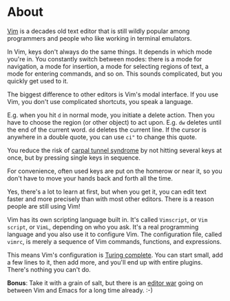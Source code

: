 # About

[Vim](http://www.vim.org) is a decades old text editor that is still wildly popular among programmers and people who like working in terminal emulators.

In Vim, keys don't always do the same things. 
It depends in which mode you're in. 
You constantly switch between modes: there is a mode for navigation, a mode for insertion, a mode for selecting regions of text, a mode for entering commands, and so on. 
This sounds complicated, but you quickly get used to it.

The biggest difference to other editors is Vim's modal interface. 
If you use Vim, you don't use complicated shortcuts, you speak a language.

E.g. when you hit `d` in normal mode, you initiate a delete action. 
Then you have to choose the region (or other object) to act upon. 
E.g. `dw` deletes until the end of the current word. `dd` deletes the current line. 
If the cursor is anywhere in a double quote, you can use `ci"` to change this quote.

You reduce the risk of [carpal tunnel syndrome](https://en.wikipedia.org/wiki/Carpal_tunnel_syndrome) by not hitting several keys at once, but by pressing single keys in sequence.

For convenience, often used keys are put on the homerow or near it, so you don't have to move your hands back and forth all the time.

Yes, there's a lot to learn at first, but when you get it, you can edit text faster and more precisely than with most other editors. 
There is a reason people are still using Vim!

Vim has its own scripting language built in. 
It's called `Vimscript`, or `Vim script`, or `VimL`, depending on who you ask. 
It's a real programming language and you also use it to configure Vim. 
The configuration file, called `vimrc`, is merely a sequence of Vim commands, functions, and expressions.

This means Vim's configuration is [Turing complete](https://en.wikipedia.org/wiki/Turing_completeness). 
You can start small, add a few lines to it, then add more, and you'll end up with entire plugins. 
There's nothing you can't do.

**Bonus**: Take it with a grain of salt, but there is an [editor war](https://en.wikipedia.org/wiki/Editor_war) going on between Vim and Emacs for a long time already. :-)
